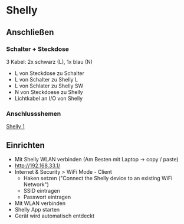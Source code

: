 # Shelly

## Anschließen

### Schalter + Steckdose

3 Kabel: 2x schwarz (L), 1x blau (N)

- L von Steckdose zu Schalter
- L von Schalter zu Shelly L
- L von Schlater zu Shelly SW
- N von Steckdoese zu Shelly
- Lichtkabel an I/O von Shelly

### Anschlussshemen

[Shelly 1](https://www.shelly-support.eu/lexikon/index.php?entry/31-anschlussschemen-shelly-1/)

## Einrichten

- Mit Shelly WLAN verbinden (Am Besten mit Laptop -> copy / paste)
- http://192.168.33.1/
- Internet & Security > WiFi Mode - Client
    * Haken setzen ("Connect the Shelly device to an existing WiFi Network")
    * SSID eintragen
    * Passwort eintragen
- Mit WLAN verbinden
- Shelly App starten
- Gerät wird automatisch entdeckt